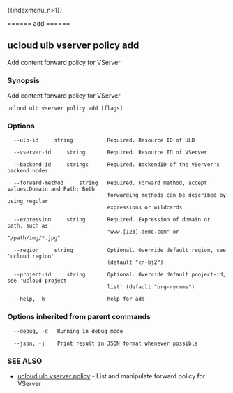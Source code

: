 {{indexmenu_n>1}}

====== add ======

## ucloud ulb vserver policy add

Add content forward policy for VServer

### Synopsis

Add content forward policy for VServer

```
ucloud ulb vserver policy add [flags]
```

### Options

```
  --ulb-id     string           Required. Resource ID of ULB 

  --vserver-id     string       Required. Resource ID of VServer 

  --backend-id     strings      Required. BackendID of the VServer's backend nodes 

  --forward-method     string   Required. Forward method, accept values:Domain and Path; Both
                                forwarding methods can be described by using regular
                                expressions or wildcards 

  --expression     string       Required. Expression of domain or path, such as
                                "www.[123].demo.com" or "/path/img/*.jpg" 

  --region     string           Optional. Override default region, see 'ucloud region'
                                (default "cn-bj2") 

  --project-id     string       Optional. Override default project-id, see 'ucloud project
                                list' (default "org-ryrmms") 

  --help, -h                    help for add 

```

### Options inherited from parent commands

```
  --debug, -d   Running in debug mode 

  --json, -j    Print result in JSON format whenever possible 

```

### SEE ALSO

* [ucloud ulb vserver policy](software/cli/cmd/ucloud/ulb/vserver/policy)	 - List and manipulate forward policy for VServer

